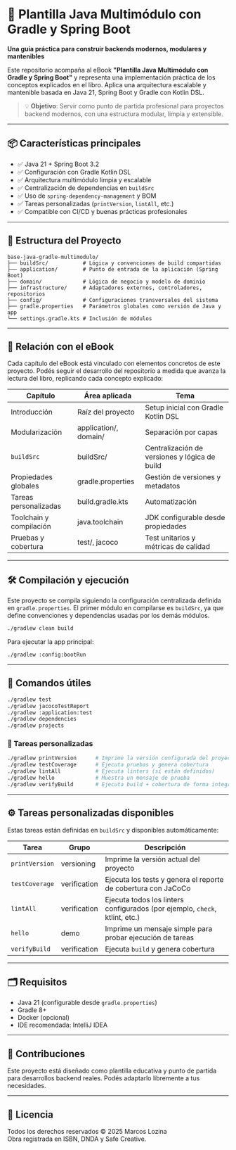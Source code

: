 
# 📘  Plantilla Java Multimódulo con Gradle y Spring Boot

**Una guía práctica para construir backends modernos, modulares y mantenibles**

Este repositorio acompaña al eBook **"Plantilla Java Multimódulo con Gradle y Spring Boot"** y representa una implementación práctica de los conceptos explicados en el libro. Aplica una arquitectura escalable y mantenible basada en Java 21, Spring Boot y Gradle con Kotlin DSL.

> 💡 **Objetivo**: Servir como punto de partida profesional para proyectos backend modernos, con una estructura modular, limpia y extensible.

---

## 📦 Características principales

- ✅ Java 21 + Spring Boot 3.2
- ✅ Configuración con Gradle Kotlin DSL
- ✅ Arquitectura multimódulo limpia y escalable
- ✅ Centralización de dependencias en `buildSrc`
- ✅ Uso de `spring-dependency-management` y BOM
- ✅ Tareas personalizadas (`printVersion`, `lintAll`, etc.)
- ✅ Compatible con CI/CD y buenas prácticas profesionales

---

## 📂 Estructura del Proyecto

```
base-java-gradle-multimodulo/
├── buildSrc/           # Lógica y convenciones de build compartidas
├── application/        # Punto de entrada de la aplicación (Spring Boot)
├── domain/             # Lógica de negocio y modelo de dominio
├── infrastructure/     # Adaptadores externos, controladores, repositorios
├── config/             # Configuraciones transversales del sistema
├── gradle.properties   # Parámetros globales como versión de Java y app
└── settings.gradle.kts # Inclusión de módulos
```

---

## 📘 Relación con el eBook

Cada capítulo del eBook está vinculado con elementos concretos de este proyecto. Podés seguir el desarrollo del repositorio a medida que avanza la lectura del libro, replicando cada concepto explicado:

| Capítulo | Área aplicada | Tema |
|----------|----------------|------|
| Introducción | Raíz del proyecto | Setup inicial con Gradle Kotlin DSL |
| Modularización | application/, domain/ | Separación por capas |
| `buildSrc` | buildSrc/ | Centralización de versiones y lógica de build |
| Propiedades globales | gradle.properties | Gestión de versiones y metadatos |
| Tareas personalizadas | build.gradle.kts | Automatización |
| Toolchain y compilación | java.toolchain | JDK configurable desde propiedades |
| Pruebas y cobertura | test/, jacoco | Test unitarios y métricas de calidad |

---

## 🛠️ Compilación y ejecución

Este proyecto se compila siguiendo la configuración centralizada definida en `gradle.properties`. El primer módulo en compilarse es `buildSrc`, ya que define convenciones y dependencias usadas por los demás módulos.

```bash
./gradlew clean build
```

Para ejecutar la app principal:

```bash
./gradlew :config:bootRun
```

---

## 🧪 Comandos útiles

```bash
./gradlew test
./gradlew jacocoTestReport
./gradlew :application:test
./gradlew dependencies
./gradlew projects
```

### 📌 Tareas personalizadas

```bash
./gradlew printVersion      # Imprime la versión configurada del proyecto
./gradlew testCoverage      # Ejecuta pruebas y genera cobertura
./gradlew lintAll           # Ejecuta linters (si están definidos)
./gradlew hello             # Muestra un mensaje de prueba
./gradlew verifyBuild       # Ejecuta build + cobertura de forma integrada
```

---

## ⚙️ Tareas personalizadas disponibles

Estas tareas están definidas en `buildSrc` y disponibles automáticamente:

| Tarea           | Grupo         | Descripción                                                                 |
|-----------------|---------------|-----------------------------------------------------------------------------|
| `printVersion`  | versioning    | Imprime la versión actual del proyecto                                      |
| `testCoverage`  | verification  | Ejecuta los tests y genera el reporte de cobertura con JaCoCo               |
| `lintAll`       | verification  | Ejecuta todos los linters configurados (por ejemplo, `check`, ktlint, etc.) |
| `hello`         | demo          | Imprime un mensaje simple para probar ejecución de tareas                   |
| `verifyBuild`   | verification  | Ejecuta `build` y genera cobertura                                          |

---

## 🗂 Requisitos

- Java 21 (configurable desde `gradle.properties`)
- Gradle 8+
- Docker (opcional)
- IDE recomendada: IntelliJ IDEA

---

## 🤝 Contribuciones

Este proyecto está diseñado como plantilla educativa y punto de partida para desarrollos backend reales. Podés adaptarlo libremente a tus necesidades.

---

## 📜 Licencia

Todos los derechos reservados © 2025 Marcos Lozina  
Obra registrada en ISBN, DNDA y Safe Creative.
